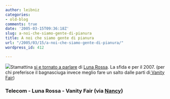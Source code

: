 ```yaml
---
author: leibniz
categories:
- old-blog
comments: true
date: '2005-03-15T09:36:18Z'
slug: a-noi-che-siamo-gente-di-pianura
title: A noi che siamo gente di pianura
url: "/2005/03/15/a-noi-che-siamo-gente-di-pianura/"
wordpress_id: 412

---
```

![](https://www.my-tv.it/external/lunarossa/images/logo_yci.gif)Stamattina [si e tornato a parlare](https://www.telecomitalia.it/cgi-bin/tiportale/TIPortale/ep/browse.do?channelId=-10061&LANG=IT&channelPage=%2Fep%2FTImedia%2FTIconferenze_stampa.jsp&tabId=3&pageTypeId=-8663#) di [Luna Rossa](https://www.lunarossachallenge.com/landing.asp). La sfida e per il 2007. (per chi preferisce il bagnasciuga invece meglio fare un salto dalle parti di[ Vanity Fair](https://www.vanityfair.com/features/outtakes/050307feou))




### Telecom - Luna Rossa - Vanity Fair (via [Nancy](https://nancyreimond.blogspot.com/))
